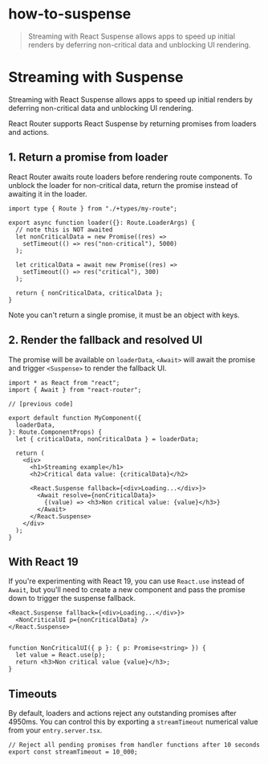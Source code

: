 # how-to-suspense

> Streaming with React Suspense allows apps to speed up initial renders by deferring non-critical data and unblocking UI rendering.

# Streaming with Suspense

Streaming with React Suspense allows apps to speed up initial renders by deferring non-critical data and unblocking UI rendering.

React Router supports React Suspense by returning promises from loaders and actions.

## 1\. Return a promise from loader

React Router awaits route loaders before rendering route components. To unblock the loader for non-critical data, return the promise instead of awaiting it in the loader.

    import type { Route } from "./+types/my-route";

    export async function loader({}: Route.LoaderArgs) {
      // note this is NOT awaited
      let nonCriticalData = new Promise((res) =>
        setTimeout(() => res("non-critical"), 5000)
      );

      let criticalData = await new Promise((res) =>
        setTimeout(() => res("critical"), 300)
      );

      return { nonCriticalData, criticalData };
    }

Note you can't return a single promise, it must be an object with keys.

## 2\. Render the fallback and resolved UI

The promise will be available on `loaderData`, `<Await>` will await the promise and trigger `<Suspense>` to render the fallback UI.

    import * as React from "react";
    import { Await } from "react-router";

    // [previous code]

    export default function MyComponent({
      loaderData,
    }: Route.ComponentProps) {
      let { criticalData, nonCriticalData } = loaderData;

      return (
        <div>
          <h1>Streaming example</h1>
          <h2>Critical data value: {criticalData}</h2>

          <React.Suspense fallback={<div>Loading...</div>}>
            <Await resolve={nonCriticalData}>
              {(value) => <h3>Non critical value: {value}</h3>}
            </Await>
          </React.Suspense>
        </div>
      );
    }

## With React 19

If you're experimenting with React 19, you can use `React.use` instead of `Await`, but you'll need to create a new component and pass the promise down to trigger the suspense fallback.

    <React.Suspense fallback={<div>Loading...</div>}>
      <NonCriticalUI p={nonCriticalData} />
    </React.Suspense>


    function NonCriticalUI({ p }: { p: Promise<string> }) {
      let value = React.use(p);
      return <h3>Non critical value {value}</h3>;
    }

## Timeouts

By default, loaders and actions reject any outstanding promises after 4950ms. You can control this by exporting a `streamTimeout` numerical value from your `entry.server.tsx`.

    // Reject all pending promises from handler functions after 10 seconds
    export const streamTimeout = 10_000;

